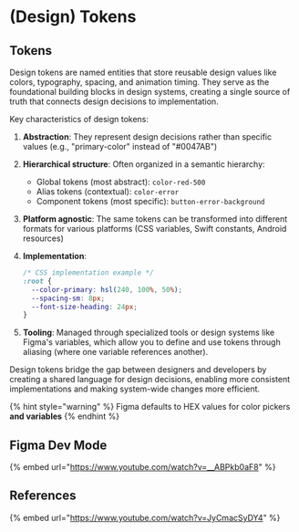 # (Design) Tokens

## Tokens

Design tokens are named entities that store reusable design values like colors, typography, spacing, and animation timing. They serve as the foundational building blocks in design systems, creating a single source of truth that connects design decisions to implementation.

Key characteristics of design tokens:

1. **Abstraction**: They represent design decisions rather than specific values (e.g., "primary-color" instead of "#0047AB")
2. **Hierarchical structure**: Often organized in a semantic hierarchy:
   * Global tokens (most abstract): `color-red-500`
   * Alias tokens (contextual): `color-error`
   * Component tokens (most specific): `button-error-background`
3. **Platform agnostic**: The same tokens can be transformed into different formats for various platforms (CSS variables, Swift constants, Android resources)
4.  **Implementation**:

    ```css
    /* CSS implementation example */
    :root {
      --color-primary: hsl(240, 100%, 50%);
      --spacing-sm: 8px;
      --font-size-heading: 24px;
    }
    ```
5. **Tooling**: Managed through specialized tools or design systems like Figma's variables, which allow you to define and use tokens through aliasing (where one variable references another).

Design tokens bridge the gap between designers and developers by creating a shared language for design decisions, enabling more consistent implementations and making system-wide changes more efficient.

{% hint style="warning" %}
Figma defaults to HEX values for color pickers **and variables**
{% endhint %}

## Figma Dev Mode

{% embed url="https://www.youtube.com/watch?v=__ABPkb0aF8" %}

## References

{% embed url="https://www.youtube.com/watch?v=JyCmacSyDY4" %}
